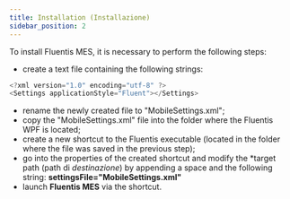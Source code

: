 ```yaml
---
title: Installation (Installazione)
sidebar_position: 2
---
```


To install Fluentis MES, it is necessary to perform the following steps:

- create a text file containing the following strings:     

```csharp
<?xml version="1.0" encoding="utf-8" ?>
<Settings applicationStyle="Fluent"></Settings>
```

- rename the newly created file to "MobileSettings.xml";        
- copy the "MobileSettings.xml" file into the folder where the Fluentis WPF is located;
- create a new shortcut to the Fluentis executable (located in the folder where the file was saved in the previous step);
- go into the properties of the created shortcut and modify the *target path (path di *destinazione*) by appending a space and the following string: **settingsFile="MobileSettings.xml"**
- launch **Fluentis MES** via the shortcut.